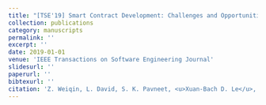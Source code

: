 ```yaml
---
title: "[TSE'19] Smart Contract Development: Challenges and Opportunities"
collection: publications
category: manuscripts
permalink: ''
excerpt: ''
date: 2019-01-01
venue: 'IEEE Transactions on Software Engineering Journal'
slidesurl: ''
paperurl: ''
bibtexurl: ''
citation: 'Z. Weiqin, L. David, S. K. Pavneet, <u>Xuan-Bach D. Le</u>, F. Yang, Zhenyu Chen, and Baowen Xu'
---
```

